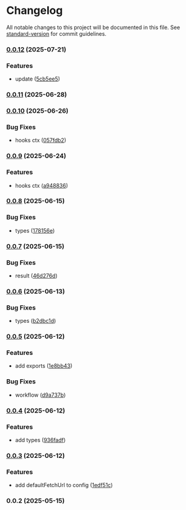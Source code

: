 # Changelog

All notable changes to this project will be documented in this file. See [standard-version](https://github.com/conventional-changelog/standard-version) for commit guidelines.

### [0.0.12](https://github.com/wxn0brP/VQL-client/compare/v0.0.11...v0.0.12) (2025-07-21)


### Features

* update ([5cb5ee5](https://github.com/wxn0brP/VQL-client/commit/5cb5ee546cc4ae0ea989a8930a131267c2c61fa5))

### [0.0.11](https://github.com/wxn0brP/VQL-client/compare/v0.0.10...v0.0.11) (2025-06-28)

### [0.0.10](https://github.com/wxn0brP/VQL-client/compare/v0.0.9...v0.0.10) (2025-06-26)


### Bug Fixes

* hooks ctx ([057fdb2](https://github.com/wxn0brP/VQL-client/commit/057fdb288e4ac689ae48d7d7a3d35930e31d3ee7))

### [0.0.9](https://github.com/wxn0brP/VQL-client/compare/v0.0.8...v0.0.9) (2025-06-24)


### Features

* hooks ctx ([a948836](https://github.com/wxn0brP/VQL-client/commit/a948836afc2c996e4af1df9b51e00322af781db3))

### [0.0.8](https://github.com/wxn0brP/VQL-client/compare/v0.0.7...v0.0.8) (2025-06-15)


### Bug Fixes

* types ([178156e](https://github.com/wxn0brP/VQL-client/commit/178156e046e9d30775cd7e18552f51566f46518d))

### [0.0.7](https://github.com/wxn0brP/VQL-client/compare/v0.0.6...v0.0.7) (2025-06-15)


### Bug Fixes

* result ([46d276d](https://github.com/wxn0brP/VQL-client/commit/46d276dad03ea007706b138164703f1c731e70c6))

### [0.0.6](https://github.com/wxn0brP/VQL-client/compare/v0.0.5...v0.0.6) (2025-06-13)


### Bug Fixes

* types ([b2dbc1d](https://github.com/wxn0brP/VQL-client/commit/b2dbc1d070fd210a5c45e0ebfb071e67514bdcda))

### [0.0.5](https://github.com/wxn0brP/VQL-client/compare/v0.0.4...v0.0.5) (2025-06-12)


### Features

* add exports ([1e8bb43](https://github.com/wxn0brP/VQL-client/commit/1e8bb4332480897e993a2cf18fe6594d38ed215a))


### Bug Fixes

* workflow ([d9a737b](https://github.com/wxn0brP/VQL-client/commit/d9a737b653966d02cf92f43e9b0ef278c9ea0976))

### [0.0.4](https://github.com/wxn0brP/VQL-client/compare/v0.0.3...v0.0.4) (2025-06-12)


### Features

* add types ([936fadf](https://github.com/wxn0brP/VQL-client/commit/936fadf8938292d2687536c2f4f39befcb92f4ef))

### [0.0.3](https://github.com/wxn0brP/VQL-client/compare/v0.0.2...v0.0.3) (2025-06-12)


### Features

* add defaultFetchUrl to config ([1edf51c](https://github.com/wxn0brP/VQL-client/commit/1edf51c3c47bc7f8c06ae46386c231ade57b0665))

### 0.0.2 (2025-05-15)
